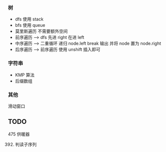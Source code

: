 ### 树

- dfs 使用 stack
- bfs 使用 queue
- 莫里斯遍历 不需要额外空间
- 前序遍历 --> dfs 先进 right 在进 left
- 中序遍历 --> 二重循环 递归 node.left break 输出 并将 node 置为 node.right
- 后序遍历 --> 前序遍历 使用 unshift 插入即可

### 字符串

- KMP 算法
- 后缀数组

### 其他

滑动窗口

## TODO

475 供暖器

392. 判读子序列
